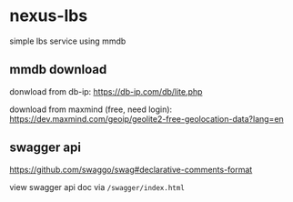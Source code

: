 # nexus-lbs

simple lbs service using mmdb

## mmdb download

donwload from db-ip:
https://db-ip.com/db/lite.php

download from maxmind (free, need login):
https://dev.maxmind.com/geoip/geolite2-free-geolocation-data?lang=en

## swagger api

https://github.com/swaggo/swag#declarative-comments-format

view swagger api doc via `/swagger/index.html`

